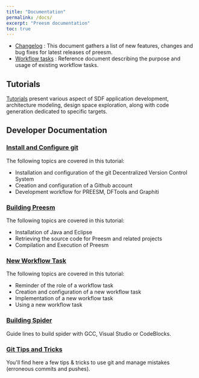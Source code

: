 ```yaml
---
title: "Documentation"
permalink: /docs/
excerpt: "Preesm documentation"
toc: true
---
```


*  [Changelog](https://github.com/preesm/preesm/blob/master/release_notes.md) : This document gathers a list of new features, changes and bug fixes for latest releases of preesm.
*  [Workflow tasks](/docs/workflowtasksref) : Reference document describing the purpose and usage of existing workflow tasks.

## Tutorials

[Tutorials](/tutos/) present various aspect of SDF application development, architecture modeling, design space exploration, along with code generation dedicated to specific targets.

## Developer Documentation

### [Install and Configure git](/docs/gitsetup/)

The following topics are covered in this tutorial:

*   Installation and configuration of the git Decentralized Version Control System
*   Creation and configuration of a Github account
*   Development workflow for PREESM, DFTools and Graphiti

### [Building Preesm](/docs/buildpreesm/)


The following topics are covered in this tutorial:

*   Installation of Java and Eclipse
*   Retrieving the source code for Preesm and related projects
*   Compilation and Execution of Preesm


### [New Workflow Task](/docs/newtask/)

The following topics are covered in this tutorial:

*   Reminder of the role of a workflow task
*   Creation and configuration of a new workflow task
*   Implementation of a new workflow task
*   Using a new workflow task

### [Building Spider](/docs/buildspider/)

Guide lines to build spider with GCC, Visual Studio or CodeBlocks.

### [Git Tips and Tricks](/docs/gittips/)

You'll find here a few tips & tricks to use git and manage mistakes (erroneous commits and pushes).
